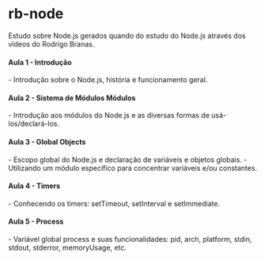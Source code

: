 # rb-node
Estudo sobre Node.js gerados quando do estudo do Node.js através dos vídeos do Rodrigo Branas.

<h4>Aula 1 - Introdução</h4>
- Introdução sobre o Node.js, história e funcionamento geral.

<h4>Aula 2 - Sistema de Módulos Módulos</h4>
- Introdução aos módulos do Node.js e as diversas formas de usá-los/declará-los.

<h4>Aula 3 - Global Objects</h4>
- Escopo global do Node.js e declaração de variáveis e objetos globais.
- Utilizando um módulo específico para concentrar variáveis e/ou constantes.

<h4>Aula 4 - Timers</h4>
- Conhecendo os timers: setTimeout, setInterval e setImmediate.

<h4>Aula 5 - Process</h4>
- Variável global process e suas funcionalidades: pid, arch, platform, stdin, stdout, stderror, memoryUsage, etc.
